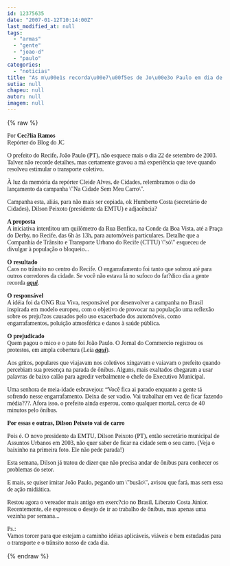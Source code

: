 ```yaml
---
id: 12375635
date: "2007-01-12T10:14:00Z"
last_modified_at: null
tags:
  - "armas"
  - "gente"
  - "joao-d"
  - "paulo"
categories:
  - "noticias"
title: "As m\u00e1s recorda\u00e7\u00f5es de Jo\u00e3o Paulo em dia de gente como a gente"
sutia: null
chapeu: null
autor: null
imagem: null
---
```

{% raw %}
<p><P><FONT face=Verdana>Por <STRONG>Cec?lia Ramos<BR></STRONG>Repórter do Blog do JC</FONT></P></p>
<p><P><FONT face=Verdana>O prefeito do Recife, João Paulo (PT), não esquece mais o dia 22 de setembro de 2003. Talvez não recorde detalhes, mas certamente gravou a má experiência que teve quando resolveu estimular o transporte coletivo.</FONT></P></p>
<p><P><FONT face=Verdana>À luz da memória da repórter Cleide Alves, de Cidades, relembramos o dia do lançamento da campanha \"Na Cidade Sem Meu Carro\".</FONT></P></p>
<p><P><FONT face=Verdana>Campanha esta, aliás,&nbsp;para não mais ser copiada, ok Humberto Costa (secretário de Cidades), Dilson Peixoto (presidente da EMTU) e adjacência?</FONT></P></p>
<p><P><FONT face=Verdana><STRONG>A proposta<BR></STRONG></FONT><FONT face=Verdana>A iniciativa interditou um quilômetro da Rua Benfica, na Conde da Boa Vista, até a Praça do Derby, no Recife, das 6h às 13h, para automóveis particulares. Detalhe que a Companhia de Trânsito e Transporte Urbano do Recife (CTTU) \"só\" esqueceu de divulgar à população o bloqueio...</FONT></P></p>
<p><P><FONT face=Verdana><STRONG>O resultado<BR></STRONG></FONT><FONT face=Verdana>Caos no trânsito no centro do Recife. O engarrafamento foi tanto que sobrou até para outros corredores da cidade. Se você não estava lá no sufoco do fat?dico dia a gente recorda <STRONG><EM><A href=\"https://jc3.uol.com.br/jornal/2003/09/23/not_65865.php\" target=_blank>aqui</A></EM></STRONG>.</FONT></P></p>
<p><P><FONT face=Verdana><STRONG>O responsável<BR></STRONG></FONT><FONT face=Verdana>A idéia foi da ONG Rua Viva, responsável por desenvolver a campanha no Brasil inspirada em modelo europeu, com o objetivo de provocar na população uma reflexão sobre os preju?zos causados pelo uso exacerbado dos automóveis, como engarrafamentos, poluição atmosférica e danos à saúde pública. </FONT></P></p>
<p><P><FONT face=Verdana><STRONG>O prejudicado<BR></STRONG></FONT><FONT face=Verdana>Quem pagou o mico e o pato foi João Paulo. O Jornal do Commercio registrou os protestos, em ampla cobertura (Leia <STRONG><EM><A href=\"https://jc3.uol.com.br/jornal/2003/09/23/not_65867.php\" target=_blank taregte=\"_blank\">aqui</A></EM></STRONG>). </FONT></P></p>
<p><P><FONT face=Verdana>Aos gritos, populares que viajavam nos coletivos xingavam e vaiavam o prefeito quando percebiam sua presença na parada de ônibus. Alguns, mais exaltados chegaram a usar palavras de baixo calão para agredir verbalmente o chefe do Executivo Municipal. </FONT></P></p>
<p><P><FONT face=Verdana>Uma senhora de meia-idade esbravejou: “Você fica ai parado enquanto a gente tá sofrendo nesse engarrafamento. Deixa de ser vadio. Vai trabalhar em vez de ficar fazendo média???. </FONT><FONT face=Verdana>Afora isso, o prefeito ainda esperou, como qualquer mortal, cerca de 40 minutos pelo ônibus. </FONT></P></p>
<p><P><FONT face=Verdana><STRONG>Por essas e outras, Dilson Peixoto vai de carro</STRONG></FONT></P></p>
<p><P><FONT face=Verdana>Pois é. O novo presidente da EMTU, Dilson Peixoto (PT), então secretário municipal de Assuntos Urbanos em 2003, não quer saber de ficar na cidade sem o seu carro.&nbsp;(Veja o baixinho na primeira foto. Ele não pede parada!)</FONT></P></p>
<p><P><FONT face=Verdana>Esta semana, Dilson já tratou de dizer que não precisa andar de ônibus para conhecer os problemas do setor. </FONT></P></p>
<p><P><FONT face=Verdana>E mais, se quiser imitar João Paulo, pegando um \"busão\",&nbsp;avisou que fará, mas sem essa de ação midiática. </FONT></P></p>
<p><P><FONT face=Verdana>Restou agora o&nbsp;vereador mais antigo em exerc?cio no Brasil, Liberato Costa Júnior. Recentemente, ele expressou o desejo de ir ao trabalho de ônibus, mas apenas uma vezinha por semana...</FONT></P></p>
<p><P><FONT face=Verdana>Ps.: <BR>Vamos torcer para que&nbsp;estejam a caminho idéias aplicáveis, viáveis e bem estudadas para o transporte e o trânsito nosso de cada dia.&nbsp;</FONT></P> </p>
{% endraw %}